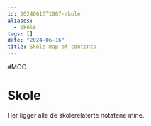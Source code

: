 ```yaml
---
id: 20240616T1007-skole
aliases:
  - skole
tags: []
date: "2024-06-16"
title: Skole map of contents
---
```


#MOC

# Skole

Her ligger alle de skolerelaterte notatene mine.
